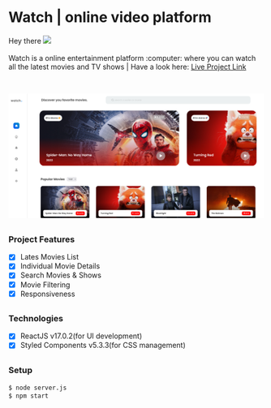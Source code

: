 <h1>Watch | online video platform</h1>
<p>Hey there <img src="https://media.giphy.com/media/hvRJCLFzcasrR4ia7z/giphy.gif" width="25px"><br/><br/>Watch is a online entertainment platform :computer: where you can watch all the latest movies and TV shows | Have a look here: <a href="https://watchhub.netlify.app//">Live Project Link</a> </p> <br/>
<p align="center">
<img src="https://github.com/SanjeevYadavcr7/waTch-OTT-Platform/blob/main/watch.png" >

## <h3> Project Features </h3>
- [x] Lates Movies List <br/>
- [x] Individual Movie Details <br/>
- [x] Search Movies & Shows <br/>
- [x] Movie Filtering <br/>
- [x] Responsiveness <br/>

## <h3> Technologies </h3>
- [x] ReactJS v17.0.2(for UI development) <br/>
- [x] Styled Components v5.3.3(for CSS management) <br/>

## <h3>Setup</h3>
```
$ node server.js
$ npm start
```

